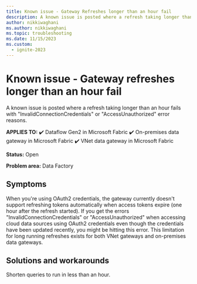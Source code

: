 ```yaml
---
title: Known issue - Gateway Refreshes longer than an hour fail
description: A known issue is posted where a refresh taking longer than an hour fails with  "InvalidConnectionCredentials" or "AccessUnauthorized" error reasons.
author: nikkiwaghani
ms.author: nikkiwaghani
ms.topic: troubleshooting
ms.date: 11/15/2023
ms.custom:
  - ignite-2023
---
```


# Known issue - Gateway refreshes longer than an hour fail

A known issue is posted where a refresh taking longer than an hour fails with  "InvalidConnectionCredentials" or "AccessUnauthorized" error reasons.

**APPLIES TO:**
✔️ Dataflow Gen2 in Microsoft Fabric
✔️ On-premises data gateway in Microsoft Fabric
✔️ VNet data gateway in Microsoft Fabric

**Status:** Open

**Problem area:** Data Factory

## Symptoms

When you're using OAuth2 credentials, the gateway currently doesn't support refreshing tokens automatically when access tokens expire (one hour after the refresh started). If you get the errors "InvalidConnectionCredentials" or "AccessUnauthorized" when accessing cloud data sources using OAuth2 credentials even though the credentials have been updated recently, you might be hitting this error. This limitation for long running refreshes exists for both VNet gateways and on-premises data gateways.

## Solutions and workarounds

Shorten queries to run in less than an hour.
